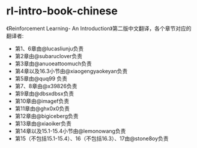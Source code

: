 # rl-intro-book-chinese
《Reinforcement Learning- An Introduction》第二版中文翻译，各个章节对应的翻译者:

- 第1、6章由@lucasliunju负责
- 第2章由@subaruclover负责 
- 第3章由@anuoeattoomuch负责
- 第4章以及16.3小节由@xiaogengyaokeyan负责
- 第5章由@quq99 负责
- 第7、8章由@x39826负责
- 第9章由@dbsxdbsx负责
- 第10章由@imagef负责
- 第11章由@ghx0x0负责
- 第12章由@bigiceberg负责
- 第13章由@xiaoiker负责
- 第14章以及15.1-15.4小节由@lemonowang负责
- 第15（不包括15.1-15.4）、16（不包括16.3）、17由@stone8oy负责


